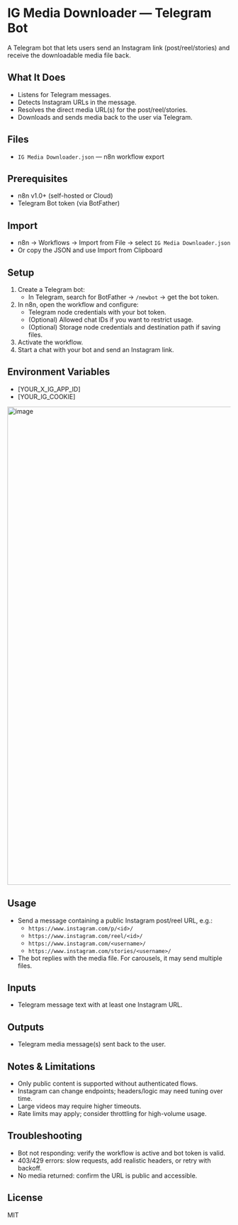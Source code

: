 # IG Media Downloader — Telegram Bot

A Telegram bot that lets users send an Instagram link (post/reel/stories) and receive the downloadable media file back.

## What It Does
- Listens for Telegram messages.
- Detects Instagram URLs in the message.
- Resolves the direct media URL(s) for the post/reel/stories.
- Downloads and sends media back to the user via Telegram.

## Files
- `IG Media Downloader.json` — n8n workflow export

## Prerequisites
- n8n v1.0+ (self-hosted or Cloud)
- Telegram Bot token (via BotFather)

## Import
- n8n → Workflows → Import from File → select `IG Media Downloader.json`
- Or copy the JSON and use Import from Clipboard

## Setup
1. Create a Telegram bot:
   - In Telegram, search for BotFather → `/newbot` → get the bot token.
2. In n8n, open the workflow and configure:
   - Telegram node credentials with your bot token.
   - (Optional) Allowed chat IDs if you want to restrict usage.
   - (Optional) Storage node credentials and destination path if saving files.
3. Activate the workflow.
4. Start a chat with your bot and send an Instagram link.

## Environment Variables
- [YOUR_X_IG_APP_ID]
- [YOUR_IG_COOKIE]
  
<img width="1920" height="1080" alt="image" src="https://github.com/user-attachments/assets/acb0f2bd-67c3-4752-b122-d8c5bcf99686" />

## Usage
- Send a message containing a public Instagram post/reel URL, e.g.:
  - `https://www.instagram.com/p/<id>/`
  - `https://www.instagram.com/reel/<id>/`
  - `https://www.instagram.com/<username>/`
  - `https://www.instagram.com/stories/<username>/`
- The bot replies with the media file. For carousels, it may send multiple files.

## Inputs
- Telegram message text with at least one Instagram URL.

## Outputs
- Telegram media message(s) sent back to the user.

## Notes & Limitations
- Only public content is supported without authenticated flows.
- Instagram can change endpoints; headers/logic may need tuning over time.
- Large videos may require higher timeouts.
- Rate limits may apply; consider throttling for high-volume usage.

## Troubleshooting
- Bot not responding: verify the workflow is active and bot token is valid.
- 403/429 errors: slow requests, add realistic headers, or retry with backoff.
- No media returned: confirm the URL is public and accessible.

## License
MIT

